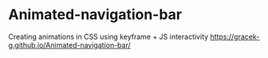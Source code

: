 # Animated-navigation-bar
Creating animations in CSS using keyframe + JS interactivity
https://gracek-g.github.io/Animated-navigation-bar/
